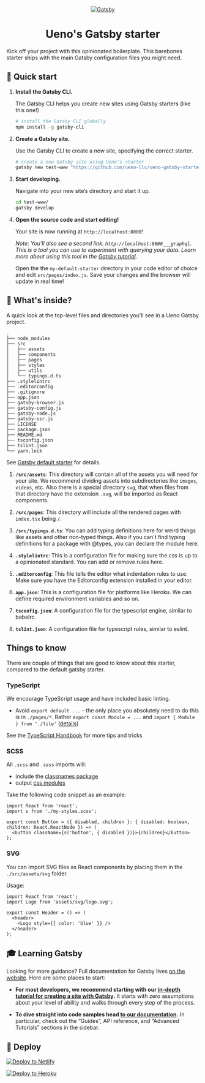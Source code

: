 <p align="center">
  <a href="https://ueno.co">
    <img alt="Gatsby" src="https://i.imgur.com/kXCdETH.png" />
  </a>
</p>
<h1 align="center">
  Ueno's Gatsby starter
</h1>

Kick off your project with this opinionated boilerplate. This barebones starter ships with the main Gatsby configuration files you might need. 

## 🚀 Quick start

1.  **Install the Gatsby CLI.**

    The Gatsby CLI helps you create new sites using Gatsby starters (like this one!)

    ```sh
    # install the Gatsby CLI globally
    npm install -g gatsby-cli
    ```

2.  **Create a Gatsby site.**

    Use the Gatsby CLI to create a new site, specifying the correct starter.

    ```sh
    # create a new Gatsby site using Ueno's starter
    gatsby new test-www "https://github.com/ueno-llc/ueno-gatsby-starter#master --recursive"
    ```

3.  **Start developing.**

    Navigate into your new site’s directory and start it up.

    ```sh
    cd test-www/
    gatsby develop
    ```

4.  **Open the source code and start editing!**

    Your site is now running at `http://localhost:8000`!
    
    *Note: You'll also see a second link: `http://localhost:8000___graphql`. This is a tool you can use to experiment with querying your data. Learn more about using this tool in the [Gatsby tutorial](https://next.gatsbyjs.org/tutorial/part-five/#introducing-graphiql).*
    
    Open the the `my-default-starter` directory in your code editor of choice and edit `src/pages/index.js`. Save your changes and the browser will update in real time!
    
## 🧐 What's inside?

A quick look at the top-level files and directories you'll see in a Ueno Gatsby project.

    .
    ├── node_modules
    ├── src
    │   ├── assets
    │   ├── components
    │   ├── pages
    │   ├── styles
    │   ├── utils
    │   └── typings.d.ts
    ├── .stylelintrc
    ├── .editorconfig
    ├── .gitignore
    ├── app.json
    ├── gatsby-browser.js
    ├── gatsby-config.js
    ├── gatsby-node.js
    ├── gatsby-ssr.js
    ├── LICENSE
    ├── package.json
    ├── README.md
    ├── tsconfig.json
    ├── tslint.json
    └── yarn.lock

See [Gatsby default starter](https://github.com/gatsbyjs/gatsby-starter-default#-whats-inside) for details.

  1.  **`/src/assets`**: This directory will contain all of the assets you will need for your site. We recommend dividing assets into subdirectories like `images`, `videos`, etc. Also there is a special directory `svg`, that when files from that directory have the extension `.svg`, will be imported as React components.
  
  2.  **`/src/pages`**: This directory will include all the rendered pages with `index.tsx` being `/`.
  
  3.  **`/src/typings.d.ts`**: You can add typing definitions here for weird things like assets and other non-typed things. Also if you can't find typing definitions for a package with @types, you can declare the module here.
  
  4.  **`.stylelintrc`**: This is a configuration file for making sure the css is up to a opinionated standard. You can add or remove rules here.

  5.  **`.editorconfig`**: This file tells the editor what indentation rules to use. Make sure you have the Editorconfig extension installed in your editor.

  6.  **`app.json`**: This is a configuration file for platforms like Heroku. We can define required environment variables and so on.
  
  7.  **`tsconfig.json`**: A configuration file for the typescript engine, similar to babelrc.
  
  8.  **`tslint.json`**: A configuration file for typescript rules, similar to eslint.
  

## Things to know

There are couple of things that are good to know about this starter, compared to the default gatsby starter.

### TypeScript

We encourage TypeScript usage and have included basic linting.

- Avoid `export default ...` - the only place you absolutely need to do this is in `./pages/*`. Rather `export const Module = ...` and `import { Module } from './file'` ([details](https://basarat.gitbooks.io/typescript/docs/tips/defaultIsBad.html))

See the [TypeScript Handbook](https://basarat.gitbooks.io/typescript) for more tips and tricks


### SCSS

All `.scss` and `.sass` imports will:

- include the [classnames package](https://www.npmjs.com/package/classnames-loader)
- output [css modules](https://github.com/css-modules/css-modules)

Take the following code snippet as an example:

```tsx
import React from 'react';
import s from './my-styles.scss';
 
export const Button = ({ disabled, children }: { disabled: boolean, children: React.ReactNode }) => (
  <button className={s('button', { disabled })}>{children}</button>
);
```

### SVG

You can import SVG files as React components by placing them in the `./src/assets/svg` folder.

Usage:
```tsx
import React from 'react';
import Logo from 'assets/svg/logo.svg';

export const Header = () => (
  <header>
    <Logo style={{ color: 'blue' }} />
  </header>
);
```


## 🎓 Learning Gatsby

Looking for more guidance? Full documentation for Gatsby lives [on the website](https://next.gatsbyjs.org/). Here are some places to start:

-   **For most developers, we recommend starting with our [in-depth tutorial for creating a site with Gatsby](https://next.gatsbyjs.org/tutorial/).** It starts with zero assumptions about your level of ability and walks through every step of the process.

-   **To dive straight into code samples head [to our documentation](https://next.gatsbyjs.org/docs/).** In particular, check out the “Guides”, API reference, and “Advanced Tutorials” sections in the sidebar.

## 💫 Deploy

[![Deploy to Netlify](https://www.netlify.com/img/deploy/button.svg)](https://app.netlify.com/start/deploy?repository=https://github.com/gatsbyjs/gatsby-starter-default)

[![Deploy to Heroku](https://www.herokucdn.com/deploy/button.svg)](https://heroku.com/deploy)
